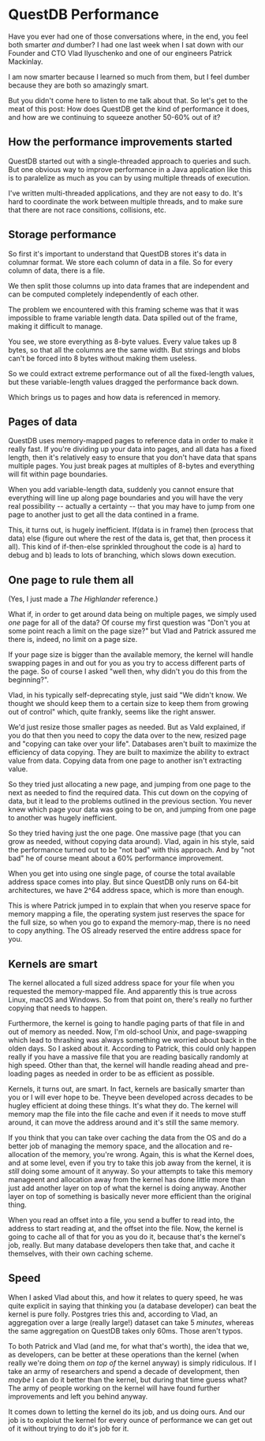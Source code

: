 # QuestDB Performance

Have you ever had one of those conversations where, in the end, you feel both smarter _and_ dumber? I had one last week when I sat down with our Founder and CTO Vlad Ilyuschenko and one of our engineers Patrick Mackinlay.

I am now smarter because I learned so much from them, but I feel dumber because they are both so amazingly smart.

But you didn't come here to listen to me talk about that. So let's get to the meat of this post: How does QuestDB get the kind of performance it does, and how are we continuing to squeeze another 50-60% out of it?

<!-- -->
## How the performance improvements started

QuestDB started out with a single-threaded approach to queries and such. But one obvious way to improve performance in a Java application like this is to paralelize as much as you can by using multiple threads of execution.

I've written multi-threaded applications, and they are not easy to do. It's hard to coordinate the work between multiple threads, and to make sure that there are not race consitions, collisions, etc.

## Storage performance

So first it's important to understand that QuestDB stores it's data in columnar format. We store each column of data in a file. So for every column of data, there is a file.

We then split those columns up into data frames that are independent and can be computed completely independently of each other.

The problem we encountered with this framing scheme was that it was impossible to frame variable length data. Data spilled out of the frame, making it difficult to manage.

You see, we store everything as 8-byte values. Every value takes up 8 bytes, so that all the columns are the same width. But strings and blobs can't be forced into 8 bytes without making them useless.

So we could extract extreme performance out of all the fixed-length values, but these variable-length values dragged the performance back down.

Which brings us to pages and how data is referenced in memory.

## Pages of data

QuestDB uses memory-mapped pages to reference data in order to make it really fast. If you're dividing up your data into pages, and all data has a fixed length, then it's relatively easy to ensure that you don't have data that spans multiple pages. You just break pages at multiples of 8-bytes and everything will fit within page boundaries.

When you add variable-length data, suddenly you cannot ensure that everything will line up along page boundaries and you will have the very real possibility -- actually a certainty -- that you may have to jump from one page to another just to get all the data contined in a frame.

This, it turns out, is hugely inefficient. If(data is in frame) then (process that data) else (figure out where the rest of the data is, get that, then process it all). This kind of if-then-else sprinkled throughout the code is a) hard to debug and b) leads to lots of branching, which slows down execution.

## One page to rule them all

(Yes, I just made a _The Highlander_ reference.)

What if, in order to get around data being on multiple pages, we simply used _one_ page for all of the data? Of course my first question was "Don't you at some point reach a limit on the page size?" but Vlad and Patrick assured me there is, indeed, no limit on a page size.

If your page size is bigger than the available memory, the kernel will handle swapping pages in and out for you as you try to access different parts of the page. So of course I asked "well then, why didn't you do this from the beginning?".

Vlad, in his typically self-deprecating style, just said "We didn't know. We thought we should keep them to a certain size to keep them from growing out of control" which, quite frankly, seems like the right answer.

We'd just resize those smaller pages as needed. But as Vald explained, if you do that then you need to copy the data over to the new, resized page and "copying can take over your life". Databases aren't built to maximize the efficiency of data copying. They are built to maximize the ability to extract value from data. Copying data from one page to another isn't extracting value.

So they tried just allocating a new page, and jumping from one page to the next as needed to find the required data. This cut down on the copying of data, but it lead to the problems outlined in the previous section. You never knew which page your data was going to be on, and jumping from one page to another was hugely inefficient.

So they tried having just the one page. One massive page (that you can grow as needed, without copying data around). Vlad, again in his style, said the performance turned out to be "not bad" with this approach. And by "not bad" he of course meant about a 60% performance improvement.

When you get into using one single page, of course the total available address space comes into play. But since QuestDB only runs on 64-bit architectures, we have 2^64 address space, which is more than enough.

This is where Patrick jumped in to explain that when you reserve space for memory mapping a file, the operating system just reserves the space for the full size, so when you go to expand the memory-map, there is no need to copy anything. The OS already reserved the entire address space for you.

## Kernels are smart

The kernel allocated a full sized address space for your file when you requested the memory-mapped file. And apparently this is true across Linux, macOS and Windows. So from that point on, there's really no further copying that needs to happen.

Furthermore, the kernel is going to handle paging parts of that file in and out of memory as needed. Now, I'm old-school Unix, and page-swapping which lead to thrashing was always something we worried about back in the olden days. So I asked about it. According to Patrick, this could only happen really if you have a massive file that you are reading basically randomly at high speed. Other than that, the kernel will handle reading ahead and pre-loading pages as needed in order to be as efficient as possible.

Kernels, it turns out, are smart. In fact, kernels are basically smarter than you or I will ever hope to be. Theyve been developed across decades to be hugley efficient at doing these things. It's what they do. The kernel will memory map the file into the file cache and even if it needs to move stuff around, it can move the address around and it's still the same memory.

If you think that you can take over caching the data from the OS and do a better job of managing the memory space, and the allocation and re-allocation of the memory, you're wrong. Again, this is what the Kernel does, and at some level, even if you try to take this job away from the kernel, it is *still* doing some amount of it anyway. So your attempts to take this memory manageent and allocation away from the kernel has done little more than just add another layer on top of what the kernel is doing anyway. Another layer on top of something is basically never more efficient than the original thing.

When you read an offset into a file, you send a buffer to read into, the address to start reading at, and the offset into the file. Now, the kernel is going to cache all of that for you as you do it, because that's the kernel's job, really. But many database developers then take that, and cache it themselves, with their own caching scheme.

## Speed

When I asked Vlad about this, and how it relates to query speed, he was quite explicit in saying that thinking you (a database developer) can beat the kernel is pure folly. Postgres tries this and, according to Vlad, an aggregation over a large (really large!) dataset can take 5 *minutes*, whereas the same aggregation on QuestDB takes only 60ms. Those aren't typos.

To both Patrick and Vlad (and me, for what that's worth), the idea that we, as developers, can be better at these operations than the kernel (when really we're doing them *on top of* the kernel anyway) is simply ridiculous. If I take an army of researchers and spend a decade of development, then *maybe* I can do it better than the kernel, but during that time guess what? The army of people working on the kernel will have found further improvements and left you behind anyway.

It comes down to letting the kernel do its job, and us doing ours. And our job is to exploiut the kernel for every ounce of performance we can get out of it without trying to do it's job for it. 
